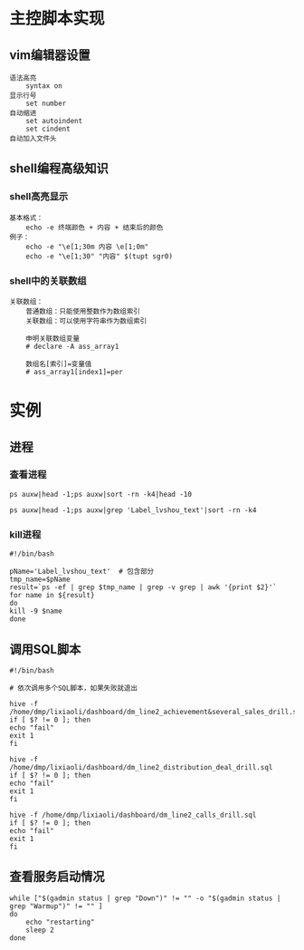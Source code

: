 # 主控脚本实现

## vim编辑器设置

```shell
语法高亮
	syntax on
显示行号
	set number
自动缩进
	set autoindent
	set cindent
自动加入文件头

```

## shell编程高级知识

### shell高亮显示

```shell
基本格式：
	echo -e 终端颜色 + 内容 + 结束后的颜色
例子：
	echo -e "\e[1;30m 内容 \e[1;0m"
	echo -e "\e[1;30" "内容" $(tupt sgr0)
```

### shell中的关联数组

```shell
关联数组：
	普通数组：只能使用整数作为数组索引
	关联数组：可以使用字符串作为数组索引
	
	申明关联数组变量
	# declare -A ass_array1
	
	数组名[索引]=变量值
	# ass_array1[index1]=per
```

# 实例

## 进程

### 查看进程

```shell
ps auxw|head -1;ps auxw|sort -rn -k4|head -10

ps auxw|head -1;ps auxw|grep 'Label_lvshou_text'|sort -rn -k4
```

### kill进程

```shell
#!/bin/bash

pName='Label_lvshou_text'  # 包含部分
tmp_name=$pName
result=`ps -ef | grep $tmp_name | grep -v grep | awk '{print $2}'` 
for name in ${result}
do
kill -9 $name
done
```


## 调用SQL脚本

```shell
#!/bin/bash

# 依次调用多个SQL脚本，如果失败就退出

hive -f /home/dmp/lixiaoli/dashboard/dm_line2_achievement&several_sales_drill.sql
if [ $? != 0 ]; then
echo "fail"
exit 1
fi

hive -f /home/dmp/lixiaoli/dashboard/dm_line2_distribution_deal_drill.sql
if [ $? != 0 ]; then
echo "fail"
exit 1
fi

hive -f /home/dmp/lixiaoli/dashboard/dm_line2_calls_drill.sql
if [ $? != 0 ]; then
echo "fail"
exit 1
fi
```

## 查看服务启动情况

```shell
while ["$(gadmin status | grep "Down")" != "" -o "$(gadmin status | grep "Warmup")" != "" ]
do
    echo "restarting"
    sleep 2
done
```





